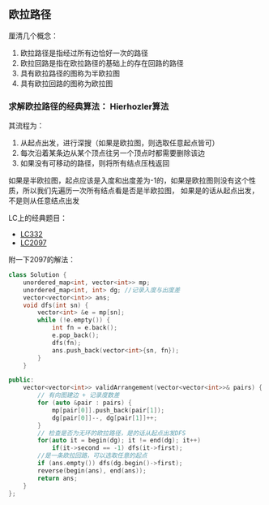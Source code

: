## 欧拉路径

厘清几个概念：
1. 欧拉路径是指经过所有边恰好一次的路径
2. 欧拉回路是指在欧拉路径的基础上的存在回路的路径
3. 具有欧拉路径的图称为半欧拉图
4. 具有欧拉回路的图称为欧拉图

### 求解欧拉路径的经典算法： Hierhozler算法
其流程为：
1. 从起点出发，进行深搜（如果是欧拉图，则选取任意起点皆可）
2. 每次沿着某条边从某个顶点往另一个顶点时都需要删除该边
3. 如果没有可移动的路径，则将所有结点压栈返回

如果是半欧拉图，起点应该是入度和出度差为-1的，如果是欧拉图则没有这个性质，所以我们先遍历一次所有结点看是否是半欧拉图，
如果是的话从起点出发，不是则从任意结点出发

LC上的经典题目：
- [LC332](https://leetcode-cn.com/problems/reconstruct-itinerary)
- [LC2097](https://leetcode-cn.com/problems/valid-arrangement-of-pairs/)

附一下2097的解法：
```c++
class Solution {
    unordered_map<int, vector<int>> mp;
    unordered_map<int, int> dg; //记录入度与出度差
    vector<vector<int>> ans;
    void dfs(int sn) {
        vector<int> &e = mp[sn];
        while (!e.empty()) {
            int fn = e.back();
            e.pop_back();
            dfs(fn);
            ans.push_back(vector<int>{sn, fn});
        }
    }

public:
    vector<vector<int>> validArrangement(vector<vector<int>>& pairs) {
        // 有向图建边 + 记录度数差
        for (auto &pair : pairs) {
            mp[pair[0]].push_back(pair[1]);
            dg[pair[0]]--, dg[pair[1]]++;
        }
        // 检查是否为无环的欧拉路径，是的话从起点出发DFS
        for(auto it = begin(dg); it != end(dg); it++)
            if(it->second == -1) dfs(it->first);
        //是一条欧拉回路，可以选取任意的起点
        if (ans.empty()) dfs(dg.begin()->first);
        reverse(begin(ans), end(ans));
        return ans;
    }
};
```